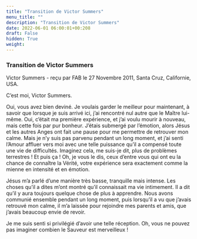 ```yaml
---
title: "Transition de Victor Summers"
menu_title: ""
description: "Transition de Victor Summers"
date: 2022-06-01 06:00:01+00:208
draft: False
hidden: True
weight:
---
```

### Transition de Victor Summers

Victor Summers - reçu par FAB le 27 Novembre 2011, Santa Cruz, Californie, USA.

C’est moi, Victor Summers.

Oui, vous avez bien deviné. Je voulais garder le meilleur pour maintenant, à savoir que lorsque je suis arrivé ici, j’ai rencontré nul autre que le Maître lui-même. Oui, c’était ma première expérience, et j’ai voulu mourir à nouveau, mais cette fois par pur bonheur. J’étais submergé par l’émotion, alors Jésus et les autres Anges ont fait une pause pour me permettre de retrouver mon calme. Mais je n’y suis pas parvenu pendant un long moment, et j’ai senti l’Amour affluer vers moi avec une telle puissance qu’il a compensé toute une vie de difficultés. Imaginez cela, me suis-je dit, plus de problèmes terrestres ! Et puis ça ! Oh, je vous le dis, ceux d’entre vous qui ont eu la chance de connaître la Vérité, votre expérience sera exactement comme la mienne en intensité et en émotion.

Jésus m’a parlé d’une manière très basse, tranquille mais intense. Les choses qu’il a dites m’ont montré qu’il connaissait ma vie intimement. Il a dit qu’il y aura toujours quelque chose de plus à apprendre. Nous avons communié ensemble pendant un long moment, puis lorsqu’il a vu que j’avais retrouvé mon calme, il m’a laissée pour rejoindre mes parents et amis, que j’avais beaucoup envie de revoir.

Je me suis senti si privilégié d’avoir une telle réception. Oh, vous ne pouvez pas imaginer combien le Sauveur est merveilleux !
